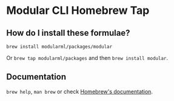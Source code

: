 # Modular CLI Homebrew Tap

## How do I install these formulae?

`brew install modularml/packages/modular`

Or `brew tap modularml/packages` and then `brew install modular`.

## Documentation

`brew help`, `man brew` or check [Homebrew's documentation](https://docs.brew.sh).
